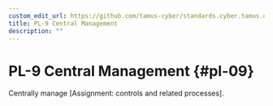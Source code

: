 ```yaml
---
custom_edit_url: https://github.com/tamus-cyber/standards.cyber.tamus.edu/tree/main/content/tamus.edu/TAMUS_profile.xml
title: PL-9 Central Management
description: ""
---
```


# PL-9 Central Management {#pl-09}

Centrally manage [Assignment: controls and related processes].

